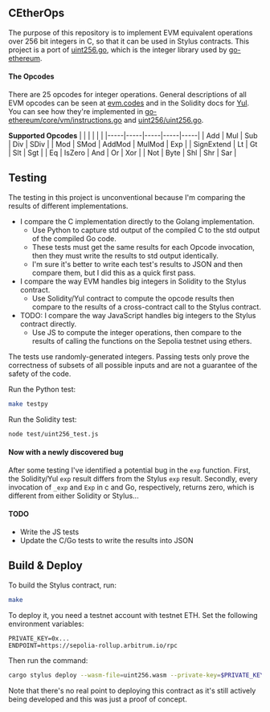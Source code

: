 ## CEtherOps
The purpose of this repository is to implement EVM equivalent operations over 256 bit integers in C, so that it can be used in Stylus contracts. This project is a port of [uint256.go](https://github.com/holiman/uint256/), which is the integer library used by [go-ethereum](https://github.com/ethereum/go-ethereum).

#### The Opcodes
There are 25 opcodes for integer operations. General descriptions of all EVM opcodes can be seen at [evm.codes](https://evm.codes/) and in the Solidity docs for [Yul](https://docs.soliditylang.org/en/latest/yul.html#evm-dialect). You can see how they're implemented in [go-ethereum/core/vm/instructions.go](https://github.com/ethereum/go-ethereum/blob/master/core/vm/instructions.go#L30-L231) and [uint256/uint256.go](https://github.com/holiman/uint256/blob/master/uint256.go).

**Supported Opcodes**
|     |     |     |     |     |
|-----|-----|-----|-----|-----|
| Add | Mul | Sub | Div | SDiv |
| Mod | SMod | AddMod | MulMod | Exp |
| SignExtend | Lt | Gt | Slt | Sgt |
| Eq | IsZero | And | Or | Xor |
| Not | Byte | Shl | Shr | Sar |

## Testing
The testing in this project is unconventional because I'm comparing the results of different implementations.
- I compare the C implementation directly to the Golang implementation.
    - Use Python to capture std output of the compiled C to the std output of the compiled Go code.
    - These tests must get the same results for each Opcode invocation, then they must write the results to std output identically.
    - I'm sure it's better to write each test's results to JSON and then compare them, but I did this as a quick first pass.
- I compare the way EVM handles big integers in Solidity to the Stylus contract.
    - Use Solidity/Yul contract to compute the opcode results then compare to the results of a cross-contract call to the Stylus contract.
- TODO: I compare the way JavaScript handles big integers to the Stylus contract directly.
    - Use JS to compute the integer operations, then compare to the results of calling the functions on the Sepolia testnet using ethers.

The tests use randomly-generated integers. Passing tests only prove the correctness of subsets of all possible inputs and are not a guarantee of the safety of the code.

Run the Python test:
```sh
make testpy
```

Run the Solidity test:
```sh
node test/uint256_test.js
```

#### Now with a newly discovered bug
After some testing I've identified a potential bug in the `exp` function. First, the Solidity/Yul `exp` result differs from the Stylus `exp` result. Secondly, every invocation of `_exp` and `Exp` in c and Go, respectively, returns zero, which is different from either Solidity or Stylus...

#### TODO
- Write the JS tests
- Update the C/Go tests to write the results into JSON

## Build & Deploy
To build the Stylus contract, run:
```sh
make
```
To deploy it, you need a testnet account with testnet ETH. Set the following environment variables:
```text
PRIVATE_KEY=0x...
ENDPOINT=https://sepolia-rollup.arbitrum.io/rpc
```
Then run the command:
```sh
cargo stylus deploy --wasm-file=uint256.wasm --private-key=$PRIVATE_KEY --endpoint=$ENDPOINT
```
Note that there's no real point to deploying this contract as it's still actively being developed and this was just a proof of concept.